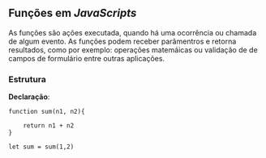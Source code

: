 ## Funções em _JavaScripts_

As funções são ações executada, quando há uma ocorrência ou chamada de algum evento. As
funções podem receber parâmentros e retorna resultados, como por exemplo: operações matemáicas ou validação de de campos de formulário entre outras aplicações.

### Estrutura
__Declaração__:

    function sum(n1, n2){
        
        return n1 + n2
    }

    let sum = sum(1,2)

